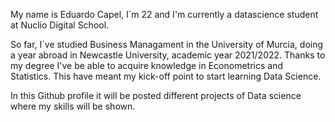 My name is Eduardo Capel, I´m 22 and I'm currently a datascience student at Nuclio Digital School.

So far, I´ve studied Business Managament in the University of Murcia, doing a year abroad in Newcastle University, academic year 2021/2022. Thanks to my degree I've be able to acquire knowledge in Econometrics and Statistics. This have meant my kick-off point to start learning Data Science.

In this Github profile it will be posted different projects of Data science where my skills will be shown.



